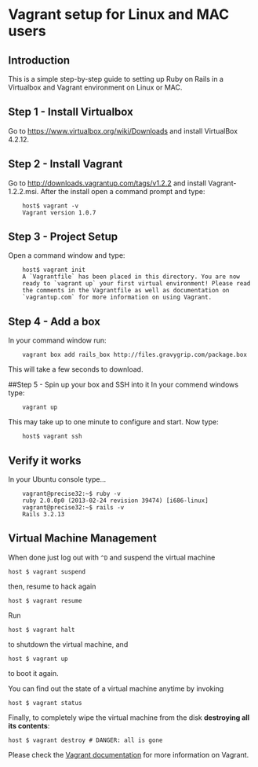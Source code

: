 # Vagrant setup for Linux and MAC users

## Introduction
This is a simple step-by-step guide to setting up Ruby on Rails in a Virtualbox and Vagrant environment on Linux or MAC.

## Step 1 - Install Virtualbox
Go to https://www.virtualbox.org/wiki/Downloads and install VirtualBox 4.2.12.

## Step 2 - Install Vagrant
Go to http://downloads.vagrantup.com/tags/v1.2.2 and install Vagrant-1.2.2.msi. After the install open a command prompt and type:

		host$ vagrant -v
		Vagrant version 1.0.7

## Step 3 - Project Setup
Open a command window and type:

		host$ vagrant init
		A `Vagrantfile` has been placed in this directory. You are now
		ready to `vagrant up` your first virtual environment! Please read
		the comments in the Vagrantfile as well as documentation on
		`vagrantup.com` for more information on using Vagrant.

## Step 4 - Add a box
In your command window run:

		vagrant box add rails_box http://files.gravygrip.com/package.box

This will take a few seconds to download.

##Step 5 - Spin up your box and SSH into it
In your commend windows type:

		vagrant up

This may take up to one minute to configure and start. Now type:

		host$ vagrant ssh

## Verify it works

In your Ubuntu console type...

		vagrant@precise32:~$ ruby -v
		ruby 2.0.0p0 (2013-02-24 revision 39474) [i686-linux]
		vagrant@precise32:~$ rails -v
		Rails 3.2.13


## Virtual Machine Management

When done just log out with `^D` and suspend the virtual machine

    host $ vagrant suspend

then, resume to hack again

    host $ vagrant resume

Run

    host $ vagrant halt

to shutdown the virtual machine, and

    host $ vagrant up

to boot it again.

You can find out the state of a virtual machine anytime by invoking

    host $ vagrant status

Finally, to completely wipe the virtual machine from the disk **destroying all its contents**:

    host $ vagrant destroy # DANGER: all is gone

Please check the [Vagrant documentation](http://docs.vagrantup.com/v2/) for more information on Vagrant.
